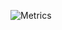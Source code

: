 ![Metrics](https://metrics.lecoq.io/sundog259?template=classic&isocalendar=1&languages=1&followup=1&activity=1&isocalendar.duration=half-year&languages.limit=8&languages.threshold=0%25&languages.colors=github&languages.sections=most-used&languages.indepth=false&languages.analysis.timeout=15&languages.categories=markup%2C%20programming&languages.recent.categories=markup%2C%20programming&languages.recent.load=300&languages.recent.days=30&followup.sections=repositories&followup.indepth=false&activity.limit=5&activity.load=300&activity.days=30&activity.visibility=all&activity.timestamps=false&activity.filter=all&config.timezone=Asia%2FShanghai)
